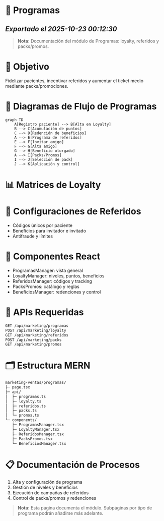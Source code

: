 # 🎁 Programas
*Exportado el 2025-10-23 00:12:30*
---

> **Nota:** Documentación del módulo de Programas: loyalty, referidos y packs/promos.

# 🎯 Objetivo

Fidelizar pacientes, incentivar referidos y aumentar el ticket medio mediante packs/promociones.

# 🔄 Diagramas de Flujo de Programas

```mermaid
graph TD
    A[Registro paciente] --> B[Alta en Loyalty]
    B --> C[Acumulación de puntos]
    C --> D[Redención de beneficios]
    A --> E[Programa de referidos]
    E --> F[Invitar amigo]
    F --> G[Alta amigo]
    G --> H[Beneficio otorgado]
    A --> I[Packs/Promos]
    I --> J[Selección de pack]
    J --> K[Aplicación y control]
```

# 📊 Matrices de Loyalty

<!-- Bloque no procesado: table -->

# 🤝 Configuraciones de Referidos

- Códigos únicos por paciente
- Beneficios para invitador e invitado
- Antifraude y límites
# 🧩 Componentes React

- ProgramasManager: vista general
- LoyaltyManager: niveles, puntos, beneficios
- ReferidosManager: códigos y tracking
- PacksPromos: catálogo y reglas
- BeneficiosManager: redenciones y control
# 🔌 APIs Requeridas

```bash
GET /api/marketing/programas
POST /api/marketing/loyalty
GET /api/marketing/referidos
POST /api/marketing/packs
GET /api/marketing/promos
```

# 🗂️ Estructura MERN

```bash
marketing-ventas/programas/
├─ page.tsx
├─ api/
│  ├─ programas.ts
│  ├─ loyalty.ts
│  ├─ referidos.ts
│  ├─ packs.ts
│  └─ promos.ts
└─ components/
   ├─ ProgramasManager.tsx
   ├─ LoyaltyManager.tsx
   ├─ ReferidosManager.tsx
   ├─ PacksPromos.tsx
   └─ BeneficiosManager.tsx
```

# 📋 Documentación de Procesos

1. Alta y configuración de programa
1. Gestión de niveles y beneficios
1. Ejecución de campañas de referidos
1. Control de packs/promos y redenciones
> **Nota:** Esta página documenta el módulo. Subpáginas por tipo de programa podrán añadirse más adelante.

